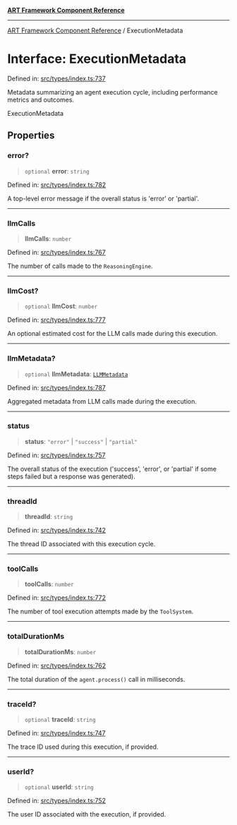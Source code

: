 [**ART Framework Component Reference**](../README.md)

***

[ART Framework Component Reference](../README.md) / ExecutionMetadata

# Interface: ExecutionMetadata

Defined in: [src/types/index.ts:737](https://github.com/hashangit/ART/blob/e4c184bd9ffa5ef078ee6a88704f24584b173411/src/types/index.ts#L737)

Metadata summarizing an agent execution cycle, including performance metrics and outcomes.

 ExecutionMetadata

## Properties

### error?

> `optional` **error**: `string`

Defined in: [src/types/index.ts:782](https://github.com/hashangit/ART/blob/e4c184bd9ffa5ef078ee6a88704f24584b173411/src/types/index.ts#L782)

A top-level error message if the overall status is 'error' or 'partial'.

***

### llmCalls

> **llmCalls**: `number`

Defined in: [src/types/index.ts:767](https://github.com/hashangit/ART/blob/e4c184bd9ffa5ef078ee6a88704f24584b173411/src/types/index.ts#L767)

The number of calls made to the `ReasoningEngine`.

***

### llmCost?

> `optional` **llmCost**: `number`

Defined in: [src/types/index.ts:777](https://github.com/hashangit/ART/blob/e4c184bd9ffa5ef078ee6a88704f24584b173411/src/types/index.ts#L777)

An optional estimated cost for the LLM calls made during this execution.

***

### llmMetadata?

> `optional` **llmMetadata**: [`LLMMetadata`](LLMMetadata.md)

Defined in: [src/types/index.ts:787](https://github.com/hashangit/ART/blob/e4c184bd9ffa5ef078ee6a88704f24584b173411/src/types/index.ts#L787)

Aggregated metadata from LLM calls made during the execution.

***

### status

> **status**: `"error"` \| `"success"` \| `"partial"`

Defined in: [src/types/index.ts:757](https://github.com/hashangit/ART/blob/e4c184bd9ffa5ef078ee6a88704f24584b173411/src/types/index.ts#L757)

The overall status of the execution ('success', 'error', or 'partial' if some steps failed but a response was generated).

***

### threadId

> **threadId**: `string`

Defined in: [src/types/index.ts:742](https://github.com/hashangit/ART/blob/e4c184bd9ffa5ef078ee6a88704f24584b173411/src/types/index.ts#L742)

The thread ID associated with this execution cycle.

***

### toolCalls

> **toolCalls**: `number`

Defined in: [src/types/index.ts:772](https://github.com/hashangit/ART/blob/e4c184bd9ffa5ef078ee6a88704f24584b173411/src/types/index.ts#L772)

The number of tool execution attempts made by the `ToolSystem`.

***

### totalDurationMs

> **totalDurationMs**: `number`

Defined in: [src/types/index.ts:762](https://github.com/hashangit/ART/blob/e4c184bd9ffa5ef078ee6a88704f24584b173411/src/types/index.ts#L762)

The total duration of the `agent.process()` call in milliseconds.

***

### traceId?

> `optional` **traceId**: `string`

Defined in: [src/types/index.ts:747](https://github.com/hashangit/ART/blob/e4c184bd9ffa5ef078ee6a88704f24584b173411/src/types/index.ts#L747)

The trace ID used during this execution, if provided.

***

### userId?

> `optional` **userId**: `string`

Defined in: [src/types/index.ts:752](https://github.com/hashangit/ART/blob/e4c184bd9ffa5ef078ee6a88704f24584b173411/src/types/index.ts#L752)

The user ID associated with the execution, if provided.
